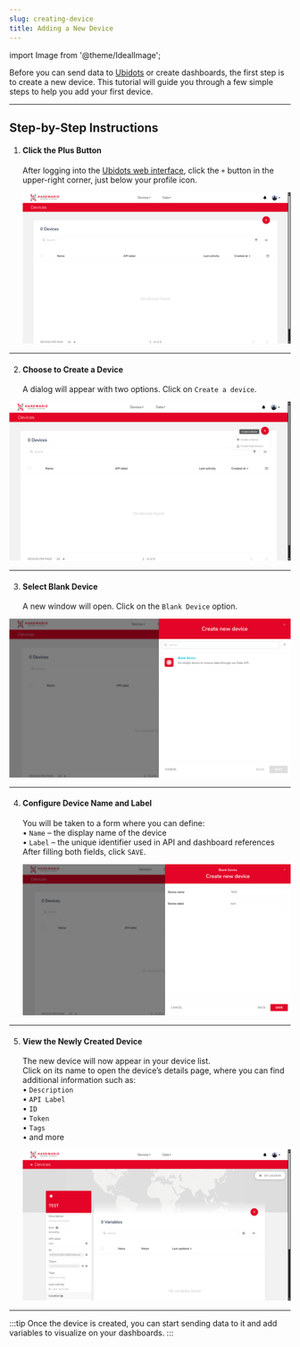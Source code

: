 ```yaml
---
slug: creating-device
title: Adding a New Device
---
```

import Image from '@theme/IdealImage';


Before you can send data to [Ubidots](https://ubidots.hardwario.com/) or create dashboards, the first step is to create a new device. This tutorial will guide you through a few simple steps to help you add your first device.

---

## Step-by-Step Instructions

1. #### **Click the Plus Button**  
   After logging into the [Ubidots web interface](https://ubidots.hardwario.com/), click the `+` button in the upper-right corner, just below your profile icon.

   ![](ubidots-device-0.png)

---

2. #### **Choose to Create a Device**  
   A dialog will appear with two options. Click on `Create a device`.

  ![](ubidots-device-1.png)

---

3. #### **Select Blank Device**  
   A new window will open. Click on the `Blank Device` option.

  ![](ubidots-device-2.png)

---

4. #### **Configure Device Name and Label**  
   You will be taken to a form where you can define:  
   • `Name` – the display name of the device  
   • `Label` – the unique identifier used in API and dashboard references  
   After filling both fields, click `SAVE`.

   ![](ubidots-device-3.png)

---

5. #### **View the Newly Created Device**  
   The new device will now appear in your device list.  
   Click on its name to open the device’s details page, where you can find additional information such as:  
   • `Description`  
   • `API Label`  
   • `ID`  
   • `Token`  
   • `Tags`  
   • and more

   ![](ubidots-device-5.png)

---
:::tip
Once the device is created, you can start sending data to it and add variables to visualize on your dashboards.
:::

